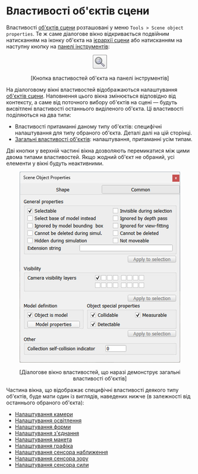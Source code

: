 # Властивості об'єктів сцени

Властивості [об'єктів сцени](<../Scene objects.md>) розташовані у меню `Tools > Scene object properties`. Те ж саме діалогове вікно відкривається подвійним натисканням на іконку об'єкта на [ієрархії сцени](<../../User_Interface/User_Interface.md>) або натисканням на наступну кнопку на [панелі інструментів](<../../User_Interface/User_Interface.md>):

<p align="center">
<img src="objectPropertyToolbarButton.jpg" />
</p>
<p align="center">[Кнопка властивостей об'єкта на панелі інструментів]</p>

На діалоговому вікні властивостей відображаються налаштування [об'єктів сцени](<../Scene objects.md>). Наповнення цього вікна змінюється відповідно від контексту, а саме від поточного вибору об'єктів на сцені — будуть висвітлені властивості останнього виділеного об'єкта. Ці властивості поділяються на два типи:

- Властивості притаманні даному типу об'єктів: специфічні налаштування для типу обраного об'єкта. Деталі далі на цій сторінці.
- [Загальні властивості об'єктів](<Object common properties.md>): налаштування, притаманні усім типам.

Дві кнопки у верхній частині вікна дозволяють перемикатися між цими двома типами властивостей. Якщо жодний об'єкт не обраний, усі елементи у вікні будуть неактивними.

<p align="center">
<img src="objectCommonDlg2.jpg" />
</p>
<p align="center">[Діалогове вікно властивостей, що наразі демонструє загальні властивості об'єктів]</p>

Частина вікна, що відображає специфічні властивості деякого типу об'єктів, буде мати один із виглядів, наведених нижче (в залежності від останнього обраного об'єкта):

- [Налаштування камери](https://www.coppeliarobotics.com/helpFiles/en/cameraPropertiesDialog.htm)
- [Налаштування освітлення](https://www.coppeliarobotics.com/helpFiles/en/lightPropertiesDialog.htm)
- [Налаштування форми](https://www.coppeliarobotics.com/helpFiles/en/shapeProperties.htm)
- [Налаштування з'єднання](https://www.coppeliarobotics.com/helpFiles/en/jointProperties.htm)
- [Налаштування макета](https://www.coppeliarobotics.com/helpFiles/en/dummyPropertiesDialog.htm)
- [Налаштування графіка](https://www.coppeliarobotics.com/helpFiles/en/graphPropertiesDialog.htm)
- [Налаштування сенсора наближення](https://www.coppeliarobotics.com/helpFiles/en/proximitySensorPropertiesDialog.htm)
- [Налаштування сенсора зору](https://www.coppeliarobotics.com/helpFiles/en/visionSensorPropertiesDialog.htm)
- [Налаштування сенсора сили](https://www.coppeliarobotics.com/helpFiles/en/forceSensorPropertiesDialog.htm)
